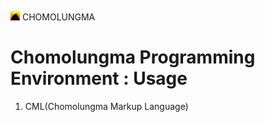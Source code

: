 <img src="document/image/icon.svg" width="15px" /> CHOMOLUNGMA

# Chomolungma Programming Environment : Usage
1. CML(Chomolungma Markup Language)
